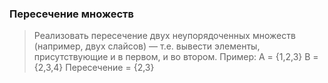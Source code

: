 ### Пересечение множеств
> Реализовать пересечение двух неупорядоченных множеств (например, двух слайсов) — т.е. вывести элементы, присутствующие и в первом, и во втором.
> Пример:
> A = {1,2,3}
> B = {2,3,4}
> Пересечение = {2,3}